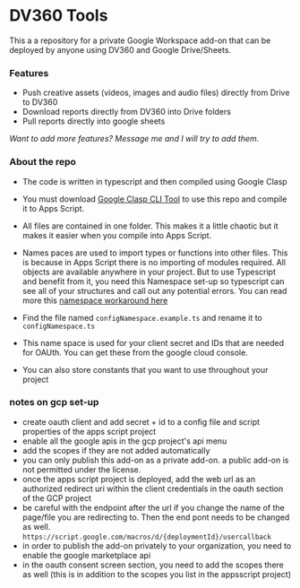 # DV360 Tools

This a a repository for a private Google Workspace add-on that can be deployed by anyone using DV360 and Google Drive/Sheets.

### Features

- Push creative assets (videos, images and audio files) directly from Drive to DV360
- Download reports directly from DV360 into Drive folders
- Pull reports directly into google sheets

_Want to add more features? Message me and I will try to add them._

### About the repo

- The code is written in typescript and then compiled using Google Clasp
- You must download [Google Clasp CLI Tool](https://github.com/google/clasp) to use this repo and compile it to Apps Script.

- All files are contained in one folder. This makes it a little chaotic but it makes it easier when you compile into Apps Script.
- Names paces are used to import types or functions into other files. This is because in Apps Script there is no importing of modules required. All objects are available anywhere in your project. But to use Typescript and benefit from it, you need this Namespace set-up so typescript can see all of your structures and call out any potential errors. You can read more this [namespace workaround here](https://github.com/google/clasp/blob/master/docs/typescript.md#the-namespace-statement-workaround)
- Find the file named `configNamespace.example.ts` and rename it to `configNamespace.ts`
- This name space is used for your client secret and IDs that are needed for OAUth. You can get these from the google cloud console.
- You can also store constants that you want to use throughout your project

### notes on gcp set-up

- create oauth client and add secret + id to a config file and script properties of the apps script project
- enable all the google apis in the gcp project's api menu
- add the scopes if they are not added automatically
- you can only publish this add-on as a private add-on. a public add-on is not permitted under the license.
- once the apps script project is deployed, add the web url as an authorized redirect uri within the client credentials in the oauth section of the GCP project
- be careful with the endpoint after the url if you change the name of the page/file you are redirecting to. Then the end pont needs to be changed as well.
  `https://script.google.com/macros/d/{deploymentId}/usercallback`
- in order to publish the add-on privately to your organization, you need to enable the google marketplace api
- in the oauth consent screen section, you need to add the scopes there as well (this is in addition to the scopes you list in the appsscript project)
